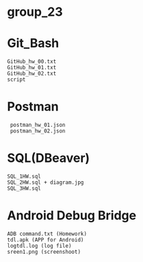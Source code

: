 # group_23
# Git_Bash 
```
GitHub_hw_00.txt
GitHub_hw_01.txt
GitHub_hw_02.txt
script
```

# Postman
```
 postman_hw_01.json
 postman_hw_02.json
 ```

# SQL(DBeaver)
```
SQL_1HW.sql
SQL_2HW.sql + diagram.jpg
SQL_3HW.sql
```

# Android Debug Bridge
```
ADB command.txt (Homework)
tdl.apk (APP for Android)
logtdl.log (log file)
sreen1.png (screenshoot)
```
